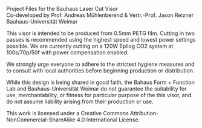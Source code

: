 Project Files for the Bauhaus Laser Cut Visor<br />
Co-developed by Prof. Andreas Mühlenberend & Vertr.-Prof. Jason Reizner<br />
Bauhaus-Universität Weimar

This visor is intended to be produced from 0.5mm PETG film.
Cutting in two passes is recommended using the highest speed and lowest power settings possible.
We are currently cutting on a 120W Epilog CO2 system at 100s/70p/50f with power compensation enabled.

We strongly urge everyone to adhere to the strictest hygiene measures and to consult with local authorities before beginning production or distribution. 

While this design is being shared in good faith, the Bahaus Form + Function Lab and Bauhaus-Universität Weimar do not guarantee the suitability for use, merchantability, or fitness for particular purpose of the this visor, and do not assume liability arising from their production or use.

This work is licensed under a Creative Commons Attribution-NonCommercial-ShareAlike 4.0 International License.
